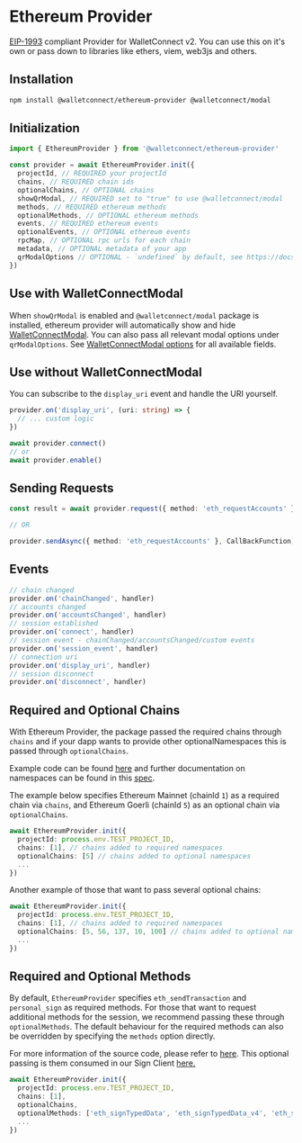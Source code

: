# Ethereum Provider

[EIP-1993](https://eips.ethereum.org/EIPS/eip-1193) compliant Provider for WalletConnect v2. You can use this on it's own or pass down to libraries like ethers, viem, web3js and others.

## Installation

```bash npm2yarn
npm install @walletconnect/ethereum-provider @walletconnect/modal
```

## Initialization

```typescript
import { EthereumProvider } from '@walletconnect/ethereum-provider'

const provider = await EthereumProvider.init({
  projectId, // REQUIRED your projectId
  chains, // REQUIRED chain ids
  optionalChains, // OPTIONAL chains
  showQrModal, // REQUIRED set to "true" to use @walletconnect/modal
  methods, // REQUIRED ethereum methods
  optionalMethods, // OPTIONAL ethereum methods
  events, // REQUIRED ethereum events
  optionalEvents, // OPTIONAL ethereum events
  rpcMap, // OPTIONAL rpc urls for each chain
  metadata, // OPTIONAL metadata of your app
  qrModalOptions // OPTIONAL - `undefined` by default, see https://docs.walletconnect.com/2.0/web3modal/options
})
```

## Use with WalletConnectModal

When `showQrModal` is enabled and `@walletconnect/modal` package is installed, ethereum provider will automatically show and hide [WalletConnectModal](../walletConnectModal/modal/installation.mdx). You can also pass all relevant modal options under `qrModalOptions`. See [WalletConnectModal options](../walletConnectModal/modal/options.mdx) for all available fields.

## Use without WalletConnectModal

You can subscribe to the `display_uri` event and handle the URI yourself.

```ts
provider.on('display_uri', (uri: string) => {
  // ... custom logic
})

await provider.connect()
// or
await provider.enable()
```

## Sending Requests

```typescript
const result = await provider.request({ method: 'eth_requestAccounts' })

// OR

provider.sendAsync({ method: 'eth_requestAccounts' }, CallBackFunction)
```

## Events

```typescript
// chain changed
provider.on('chainChanged', handler)
// accounts changed
provider.on('accountsChanged', handler)
// session established
provider.on('connect', handler)
// session event - chainChanged/accountsChanged/custom events
provider.on('session_event', handler)
// connection uri
provider.on('display_uri', handler)
// session disconnect
provider.on('disconnect', handler)
```

## Required and Optional Chains

With Ethereum Provider, the package passed the required chains through `chains` and if your dapp wants to provide other optionalNamespaces this is passed through `optionalChains`.

Example code can be found [here](https://github.com/wagmi-dev/references/blob/main/packages/connectors/src/walletConnect.ts#L134) and further documentation on namespaces can be found in this [spec](https://docs.walletconnect.com/2.0/specs/clients/sign/namespaces).

The example below specifies Ethereum Mainnet (chainId `1`) as a required chain via `chains`, and Ethereum Goerli (chainId `5`) as an optional chain via `optionalChains`.

```typescript
await EthereumProvider.init({
  projectId: process.env.TEST_PROJECT_ID,
  chains: [1], // chains added to required namespaces
  optionalChains: [5] // chains added to optional namespaces
  ...
})
```

Another example of those that want to pass several optional chains:

```typescript
await EthereumProvider.init({
  projectId: process.env.TEST_PROJECT_ID,
  chains: [1], // chains added to required namespaces
  optionalChains: [5, 56, 137, 10, 100] // chains added to optional namespaces
  ...
})
```

## Required and Optional Methods

By default, `EthereumProvider` specifies `eth_sendTransaction` and `personal_sign` as required methods. For those that want to request additional methods for the session, we recommend passing these through `optionalMethods`.
The default behaviour for the required methods can also be overridden by specifying the `methods` option directly.

For more information of the source code, please refer to [here](https://github.com/WalletConnect/walletconnect-monorepo/blob/v2.0/providers/ethereum-provider/src/EthereumProvider.ts#L167). This optional passing is them consumed in our Sign Client [here.](https://github.com/WalletConnect/walletconnect-monorepo/blob/v2.0/providers/ethereum-provider/src/EthereumProvider.ts#L277)

```typescript
await EthereumProvider.init({
  projectId: process.env.TEST_PROJECT_ID,
  chains: [1],
  optionalChains,
  optionalMethods: ['eth_signTypedData', 'eth_signTypedData_v4', 'eth_sign'],
  ...
})
```
